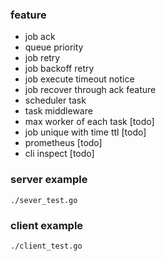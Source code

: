 ### feature

- job ack
- queue priority
- job retry
- job backoff retry
- job execute timeout notice
- job recover through ack feature
- scheduler task
- task middleware
- max worker of each task [todo]
- job unique with time ttl [todo]
- prometheus [todo]
- cli inspect [todo]

### server example

```
./sever_test.go
```

### client example

```
./client_test.go
```
